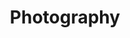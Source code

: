 ---
title: "Photography"
layout: "project"
accent_color: "#525252"
draft: true
items:
- image: "5B2C9603"
  caption: "Bay shore"
  album: "canada"
- image: "5B2C9837"
  caption: "McGregor Bay Frog"
  album: "canada"
- image: "5B2C9650"
  caption: "Yellow Flower"
  album: "canada"
- image: "CT7A2602"
  caption: "Skellig Through Grass"
  album: "ireland"
- image: "CT7A2527"
  caption: "Splashing Water"
  album: "ireland"
- image: "CT7A2777"
  caption: "Beach On Skellig Trail"
  album: "ireland"
- image: "CT7A3312"
  caption: "Cafe Hesp"
  album: "amsterdam"
- image: "CT7A3291"
  caption: "Red Basket"
  album: "amsterdam"
- image: "CT7A3946"
  caption: "Underside Of Eiffel Tower"
  album: "paris"
- image: "CT7A3792"
  caption: "Sacré-Coeur Basilica"
  album: "paris"
- image: "CT7A3776"
  caption: "Angels In Sacré-Coeur Basilica"
  album: "paris"
- image: "CT7A4660"
  caption: "Republique Square"
  album: "paris"
- image: "CT7A2749"
  caption: "Kerry Cove"
  album: "ireland"
- image: "CT7A2326"
  caption: "Winding Road"
  album: "ireland"
- image: "CT7A2826"
  caption: "Rocks & Wave"
  album: "ireland"
- image: "CT7A2827"
  caption: "Jagged Beach Rocks"
  album: "ireland"
- image: "CT7A2841"
  caption: "Saint In Stone"
  album: "ireland"
- image: "CT7A2869-Pano"
  caption: "Blank Sky"
  album: "ireland"
- image: "CT7A2890-Pano"
  caption: "Split Road"
  album: "ireland"
- image: "CT7A3811"
  caption: "Sacré-Coeur Basilica"
  album: "paris"
- image: "CT7A3894"
  caption: "Man In Park"
  album: "paris"
- image: "CT7A3956"
  caption: "Street View - Eiffel Tower"
  album: "paris"
- image: "CT7A4610"
  caption: "Parisian Park"
  album: "paris"
- image: "CT7A4165"
  caption: "Musée de l'Armée"
  album: "paris"
- image: "CT7A4180"
  caption: "Bannister At Musée de l'Armée"
  album: "paris"
- image: "CT7A4210"
  caption: "Statue In Garden"
  album: "paris"
- image: "CT7A4111"
  caption: "Musée de l'Armée"
  album: "paris"
- image: "CT7A3219"
  caption: "Hore Abbey in Cashel"
  album: "ireland"
- image: "CT7A4329"
  caption: "Tunnel Under Arc De Triomph"
  album: "paris"
- image: "CT7A4375"
  caption: "Statue In Arc De Triomph"
  album: "paris"
- image: "CT7A4379"
  caption: "Stairs to Arc De Triomph"
  album: "paris"
- image: "CT7A4392"
  caption: "Engravings in Arc De Triomph"
  album: "paris"
- image: "CT7A4404"
  caption: "Arc De Triomph"
  album: "paris"
- image: "CT7A4519"
  caption: "Le Louvre Pyramid"
  album: "paris"
- image: "CT7A2705"
  caption: "Water & Land, Kerry"
  album: "ireland"
- image: "CT7A3051"
  caption: "Irish Landscape"
  album: "ireland"
- image: "CT7A4587-Pano"
  caption: "Parisian Apartments"
  album: "paris"
- image: "CT7A2627"
  caption: "Looking Out To Skellig Michael"
  album: "ireland"
- image: "CT7A5179"
  caption: "St. Bartholomew, Duomo Di Milano"
  album: "milan"
- image: "CT7A5190"
  caption: "Building Adjacent Duomo di Milan"
  album: "milan"
- image: "CT7A4337"
  caption: "Ferris Wheel from Arc De Triomph"
  album: "paris"
- image: "CT7A3600"
  caption: "Bike & Bird"
  album: "amsterdam"
- image: "CT7A3480"
  caption: "Tree In Park"
  album: "amsterdam"
- image: "CT7A2397"
  caption: "Cows - Ireland"
  album: "ireland"
- image: "CT7A3590"
  caption: "While My Guitar Gently Weeps"
  album: "amsterdam"
- image: "CT7A3592"
  caption: "Marching Bird"
  album: "amsterdam"
- image: "CT7A4360"
  caption: "View From Arc De Triomph"
  album: "paris"
- image: "CT7A4353"
  caption: "Eiffel Tower from Arc De Triomph"
  album: "paris"
- image: "CT7A3607"
  caption: "Apartment Stairwell"
  album: "amsterdam"
- image: "CT7A4369-Pano"
  caption: "Basilica From Arc De Triomph"
  album: "paris"
- image: "CT7A5149"
  caption: "Stained Glass Windows In Duomo"
  album: "milan"
- image: "CT7A4980"
  caption: "Aerial View From Duomo"
  album: "milan"
- image: "CT7A5077"
  caption: "Street At Night"
  album: "milan"
- image: "CT7A5188"
  caption: "Stone Carving In Duomo"
  album: "milan"
- image: "CT7A5083"
  caption: "Bombed Church from Word War II"
  album: "milan"
- image: "CT7A5207"
  caption: "Sunset"
  album: "milan"
- image: "CT7A5260"
  caption: "Trolly"
  album: "milan"
- image: "CT7A2686"
  caption: "Kerry Cliffs"
  album: "ireland"
- image: "CT7A2688"
  caption: "Water Illusion"
  album: "ireland"
- image: "CT7A2678-Pano"
  caption: "Water At Cliffs Of Kerry"
  album: "ireland"
- image: "CT7A3651"
  caption: "Alley"
  album: "amsterdam"
- image: "CT7A5701"
  caption: "Woods - Three Lakes"
  album: up-"north"
- image: "CT7A5659"
  caption: "Black Water - Three Lakes"
  album: up-"north"
- image: "CT7A5631"
  caption: "Scary Branch - Three Lakes"
  album: up-"north"
- image: "CT7A5570"
  caption: "Lillies - Three Lakes"
  album: up-"north"
- image: "CT7A5565"
  caption: "Dark Lake - Three Lakes"
  album: up-"north"
- image: "CT7A5564"
  caption: "Canoes - Three Lakes"
  album: up-"north"
- image: "CT7A5541"
  caption: "Buoy - Three Lakes"
  album: up-"north"
- image: "CT7A5456"
  caption: "Pat & Smoke - Three Lakes"
  album: up-"north"
- image: "CT7A5408"
  caption: "Jack & FIre - Eagle River"
  album: up-"north"
- image: "CT7A2038"
  caption: "Water & Rocks"
  album: "milwaukee"
- image: "CT7A2094"
  caption: "Sticks"
  album: "milwaukee"
- image: "CT7A2119"
  caption: "Tree Bark"
  album: "milwaukee"
- image: "CT7A2519-Pano-2"
  caption: "Valentia Island"
  album: "ireland"
- image: "CT7A4892"
  caption: "Front of Duomo di Milano"
  album: "milan"
- image: "CT7A3358"
  caption: "Bike In Alley"
  album: "amsterdam"
- image: "CT7A7631"
  caption: "Stairs - Black & White"
  album: washington-"dc"
- image: "CT7A7626"
  caption: "Water Meter"
  album: washington-"dc"
- image: "CT7A7663"
  caption: "Waves"
  album: washington-"dc"
---